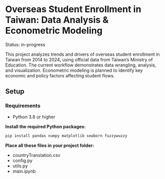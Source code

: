# Overseas Student Enrollment in Taiwan: Data Analysis & Econometric Modeling

Status: in-progress

This project analyzes trends and drivers of overseas student enrollment in Taiwan from 2014 to 2024, using official data from Taiwan’s Ministry of Education. The current workflow demonstrates data wrangling, analysis, and visualization. Econometric modeling is planned to identify key economic and policy factors affecting student flows.

## Setup
### Requirements
- Python 3.8 or higher
  
**Install the required Python packages:**
```bash
pip install pandas numpy matplotlib seaborn fuzzywuzzy
```
**Place all these files in your project folder:**
- countryTranslation.csv
- config.py
- utils.py
- main.ipynb

